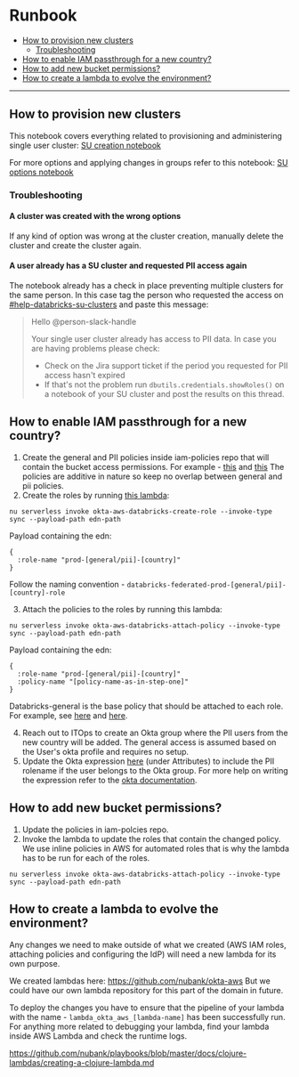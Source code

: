 # Runbook

- [How to provision new clusters](#How-to-provision-new-clusters)
   - [Troubleshooting](#Troubleshooting) 
- [How to enable IAM passthrough for a new country?](#How-to-enable-IAM-passthrough-for-a-new-country)
- [How to add new bucket permissions?](#How-to-add-new-bucket-permissions)
- [How to create a lambda to evolve the environment?](#How-to-create-a-lambda-to-evolve-the-environment)

---

## How to provision new clusters
This notebook covers everything related to provisioning and administering single user cluster: [SU creation notebook](https://nubank.cloud.databricks.com/#notebook/5445086)

For more options and applying changes in groups refer to this notebook: [SU options notebook](https://nubank.cloud.databricks.com/#notebook/5222538/)

### Troubleshooting

#### A cluster was created with the wrong options

If any kind of option was wrong at the cluster creation, manually delete the cluster and create the cluster again. 

#### A user already has a SU cluster and requested PII access again

The notebook already has a check in place preventing multiple clusters for the same person. In this case tag the person who requested the access on [#help-databricks-su-clusters](https://nubank.slack.com/archives/C016QUF63JB) and paste this message:
>
>Hello @person-slack-handle
>
>Your single user cluster already has access to PII data. In case you are having problems please check:
>
>- Check on the Jira support ticket if the period you requested for PII access hasn't expired
>- If that's not the problem run `dbutils.credentials.showRoles()` on a notebook of your SU cluster and post the results on this thread.



## How to enable IAM passthrough for a new country?

1. Create the general and PII policies inside iam-policies repo that will contain the bucket access permissions. For example - [this](https://github.com/nubank/iam-policies/blob/master/groups/databricks-br-pii.json) and [this](https://github.com/nubank/iam-policies/blob/master/groups/databricks-br-general.json)
The policies are additive in nature so keep no overlap between general and pii policies.
2. Create the roles by running [this lambda](https://github.com/nubank/okta-aws/blob/master/src/okta_aws/databricks/create_role.clj): 
```shell
nu serverless invoke okta-aws-databricks-create-role --invoke-type sync --payload-path edn-path
```
Payload containing the edn:
```edn
{
  :role-name "prod-[general/pii]-[country]"
}
```
Follow the naming convention - `databricks-federated-prod-[general/pii]-[country]-role`

3. Attach the policies to the roles by running this lambda: 
```shell
nu serverless invoke okta-aws-databricks-attach-policy --invoke-type sync --payload-path edn-path
```

Payload containing the edn:
```edn
{
  :role-name "prod-[general/pii]-[country]"
  :policy-name "[policy-name-as-in-step-one]"
}
```

Databricks-general is the base policy that should be attached to each role. For example, see [here](https://console.aws.amazon.com/iam/home?region=sa-east-1#/roles/databricks-federated-prod-pii-br-role) and [here](https://console.aws.amazon.com/iam/home?region=sa-east-1#/roles/databricks-federated-prod-pii-mx-role).

4. Reach out to ITOps to create an Okta group where the PII users from the new country will be added. The general access is assumed based on the User's okta profile and requires no setup.
5. Update the Okta expression [here](https://nubank-admin.okta.com/admin/app/databricks/instance/0oa1ihag8m5EU9dRf0h8/#tab-signon) (under Attributes) to include the PII rolename if the user belongs to the Okta group. For more help on writing the expression refer to the [okta documentation](https://developer.okta.com/docs/reference/okta-expression-language/).

## How to add new bucket permissions?

1. Update the policies in iam-polcies repo.
2. Invoke the lambda to update the roles that contain the changed policy. We use inline policies in AWS for automated roles that is why the lambda has to be run for each of the roles.
```shell
nu serverless invoke okta-aws-databricks-attach-policy --invoke-type sync --payload-path edn-path
```


## How to create a lambda to evolve the environment?

Any changes we need to make outside of what we created (AWS IAM roles, attaching policies and configuring the IdP) will need a new lambda for its own purpose.

We created lambdas here: https://github.com/nubank/okta-aws
But we could have our own lambda repository for this part of the domain in future.

To deploy the changes you have to ensure that the pipeline of your lambda with the name - `lambda_okta_aws_[lambda-name]` has been successfully run. For anything more related to debugging your lambda, find your lambda inside AWS Lambda and check the runtime logs.


https://github.com/nubank/playbooks/blob/master/docs/clojure-lambdas/creating-a-clojure-lambda.md

